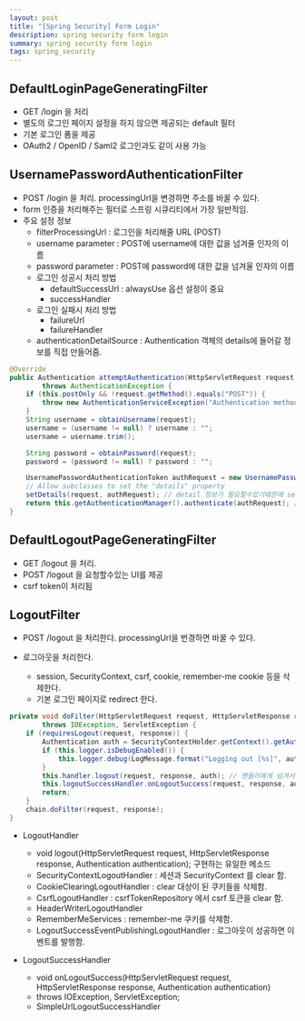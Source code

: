 ```yaml
---
layout: post
title: "[Spring Security] Form Login"
description: spring security form login
summary: spring security form login
tags: spring_security
---
```


## **DefaultLoginPageGeneratingFilter**

- GET /login 을 처리
- 별도의 로그인 페이지 설정을 하지 않으면 제공되는 default 필터
- 기본 로그인 폼을 제공
- OAuth2 / OpenID / Saml2 로그인과도 같이 사용 가능

## **UsernamePasswordAuthenticationFilter**

- POST /login 을 처리. processingUrl을 변경하면 주소를 바꿀 수 있다.
- form 인증을 처리해주는 필터로 스프링 시큐리티에서 가장 일반적임.
- 주요 설정 정보
  - filterProcessingUrl : 로그인을 처리해줄 URL (POST)
  - username parameter : POST에 username에 대한 값을 넘겨줄 인자의 이름
  - password parameter : POST에 password에 대한 값을 넘겨울 인자의 이름
  - 로그인 성공시 처리 방법
    - defaultSuccessUrl : alwaysUse 옵션 설정이 중요
    - successHandler
  - 로그인 실패시 처리 방법
    - failureUrl
    - failureHandler
  - authenticationDetailSource : Authentication 객체의 details에 들어갈 정보를 직접 만들어줌.

```java
@Override
public Authentication attemptAuthentication(HttpServletRequest request, HttpServletResponse response)
        throws AuthenticationException {
    if (this.postOnly && !request.getMethod().equals("POST")) {
        throw new AuthenticationServiceException("Authentication method not supported: " + request.getMethod());
    }
    String username = obtainUsername(request);
    username = (username != null) ? username : "";
    username = username.trim();

    String password = obtainPassword(request);
    password = (password != null) ? password : "";

    UsernamePasswordAuthenticationToken authRequest = new UsernamePasswordAuthenticationToken(username, password); // token을 먼저 만들고
    // Allow subclasses to set the "details" property
    setDetails(request, authRequest); // detail 정보가 필요할수있기때문에 set details를 하고
    return this.getAuthenticationManager().authenticate(authRequest); // auth manager에게 처리해달라고 위임함
}
```

## **DefaultLogoutPageGeneratingFilter**

- GET /logout 을 처리.
- POST /logout 을 요청할수있는 UI를 제공
- csrf token이 처리됨

## **LogoutFilter**

- POST /logout 을 처리한다. processingUrl을 번경하면 바꿀 수 있다.
- 로그아웃을 처리한다.

  - session, SecurityContext, csrf, cookie, remember-me cookie 등을 삭제한다.
  - 기본 로그인 페이지로 redirect 한다.

```java
private void doFilter(HttpServletRequest request, HttpServletResponse response, FilterChain chain)
        throws IOException, ServletException {
    if (requiresLogout(request, response)) {
        Authentication auth = SecurityContextHolder.getContext().getAuthentication(); // SecurityContextHolder가 auth를 가져다가
        if (this.logger.isDebugEnabled()) {
            this.logger.debug(LogMessage.format("Logging out [%s]", auth));
        }
        this.handler.logout(request, response, auth); // 핸들러에게 넘겨서 로그아웃 처리
        this.logoutSuccessHandler.onLogoutSuccess(request, response, auth); // 처리가 되면 success 처리
        return;
    }
    chain.doFilter(request, response);
}
```

- LogoutHandler
  - void logout(HttpServletRequest request, HttpServletResponse response, Authentication authentication); 구현하는 유일한 메소드
  - SecurityContextLogoutHandler : 세션과 SecurityContext 를 clear 함.
  - CookieClearingLogoutHandler : clear 대상이 된 쿠키들을 삭제함.
  - CsrfLogoutHandler : csrfTokenRepository 에서 csrf 토큰을 clear 함.
  - HeaderWriterLogoutHandler
  - RememberMeServices : remember-me 쿠키를 삭제함.
  - LogoutSuccessEventPublishingLogoutHandler : 로그아웃이 성공하면 이벤트를 발행함.

- LogoutSuccessHandler
  - void onLogoutSuccess(HttpServletRequest request, HttpServletResponse response, Authentication authentication)
  - throws IOException, ServletException;
  - SimpleUrlLogoutSuccessHandler
